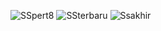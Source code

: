 ![SSpert8](https://github.com/user-attachments/assets/a7840842-775b-47a1-9742-bddd05e4b87c)
![SSterbaru](https://github.com/user-attachments/assets/c41a6682-097e-4ff9-bc82-0f48454317c9)
![Ssakhir](https://github.com/user-attachments/assets/5dcc7ffa-509d-45a6-be04-39a05de8e90b)
